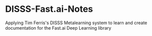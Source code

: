 # DISSS-Fast.ai-Notes
Applying Tim Ferris's DISSS Metalearning system to learn and create documentation for the Fast.ai Deep Learning library
